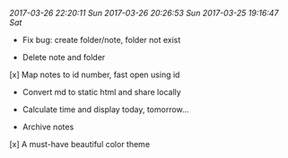 *2017-03-26 22:20:11 Sun*
*2017-03-26 20:26:53 Sun*
*2017-03-25 19:16:47 Sat*

- Fix bug: create folder/note, folder not exist

- Delete note and folder

[x] Map notes to id number, fast open using id

- Convert md to static html and share locally

- Calculate time and display today, tomorrow...

- Archive notes

[x] A must-have beautiful color theme
